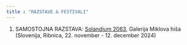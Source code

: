 ```yaml
---
title : "RAZSTAVE & FESTIVALI"
---
```


1. SAMOSTOJNA RAZSTAVA: <a href="https://www.galerija-miklovahisa.si/odprtje-instalacije-solandium-2063/">Solandium 2063,</a> Galerija Miklova hiša (Slovenija, Ribnica, 22. november - 12. december 2024)

